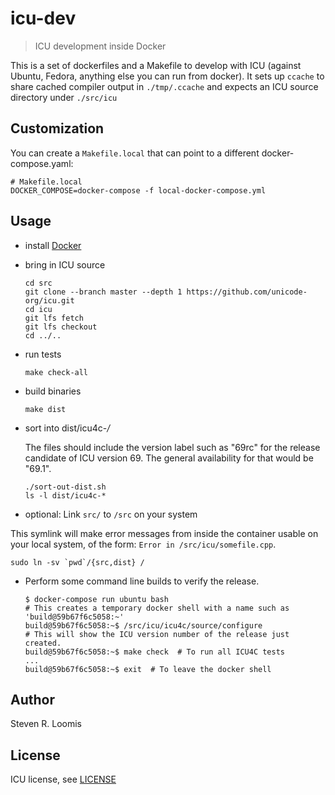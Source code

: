 # icu-dev

> ICU development inside Docker

This is a set of dockerfiles and a Makefile to develop with ICU (against Ubuntu, Fedora, anything else you can run from docker).
It sets up `ccache` to share cached compiler output in `./tmp/.ccache` and expects an ICU source directory under `./src/icu`

## Customization

You can create a `Makefile.local` that can point to a different docker-compose.yaml:

```
# Makefile.local
DOCKER_COMPOSE=docker-compose -f local-docker-compose.yml
```

## Usage

- install [Docker](http://docker.io)
- bring in ICU source
  ```
  cd src
  git clone --branch master --depth 1 https://github.com/unicode-org/icu.git
  cd icu
  git lfs fetch
  git lfs checkout
  cd ../..
  ```
- run tests
  ```
  make check-all
  ```
- build binaries
  ```
  make dist
  ```         
- sort into dist/icu4c-*/*

  The files should include the version label such as "69rc" for the release candidate of ICU version 69. The general availability for that would be "69.1". 
  ```
  ./sort-out-dist.sh
  ls -l dist/icu4c-*
  ```
- optional: Link `src/` to `/src` on your system

This symlink will make error messages from inside the container usable on your local system, of the form: `Error in /src/icu/somefile.cpp`.
  ```
  sudo ln -sv `pwd`/{src,dist} /
  ```

- Perform some command line builds to verify the release.
  ```
  $ docker-compose run ubuntu bash
  # This creates a temporary docker shell with a name such as 'build@59b67f6c5058:~'
  build@59b67f6c5058:~$ /src/icu/icu4c/source/configure
  # This will show the ICU version number of the release just created.
  build@59b67f6c5058:~$ make check  # To run all ICU4C tests
  ...
  build@59b67f6c5058:~$ exit  # To leave the docker shell
  ```

## Author

Steven R. Loomis

## License

ICU license, see [LICENSE](LICENSE)

